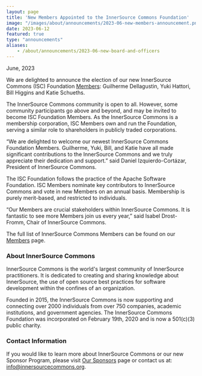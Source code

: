 ```yaml
---
layout: page
title: 'New Members Appointed to the InnerSource Commons Foundation'
image: "/images/about/announcements/2023-06-new-members-announcement.png"
date: 2023-06-12
featured: true
type: "announcements"
aliases:
    - /about/announcements/2023-06-new-board-and-officers
---
```

 
June, 2023

We are delighted to announce the election of our new InnerSource Commons (ISC) Foundation [Members](https://innersourcecommons.org/about/members/): Guilherme Dellagustin, Yuki Hattori, Bill Higgins and Katie Schueths.

The InnerSource Commons community is open to all. However, some community participants go above and beyond, and may be invited to become ISC Foundation Members. As the InnerSource Commons is a membership corporation, ISC Members own and run the Foundation, serving a similar role to shareholders in publicly traded corporations.

“We are delighted to welcome our newest InnerSource Commons Foundation Members. Guilherme, Yuki, Bill, and Katie have all made significant contributions to the InnerSource Commons and we truly appreciate their dedication and support.” said Daniel Izquierdo-Cortázar, President of InnerSource Commons.

The ISC Foundation follows the practice of the Apache Software Foundation. ISC Members nominate key contributors to InnerSource Commons and vote in new Members on an annual basis. Membership is purely merit-based, and restricted to individuals.

“Our Members are crucial stakeholders within InnerSource Commons. It is fantastic to see more Members join us every year,” said Isabel Drost-Fromm, Chair of InnerSource Commons.

The full list of InnerSource Commons Members can be found on our [Members](https://innersourcecommons.org/about/members/) page.

### About InnerSource Commons

InnerSource Commons is the world's largest community of InnerSource practitioners. It is dedicated to creating and sharing knowledge about InnerSource, the use of open source best practices for software development within the confines of an organization.

Founded in 2015, the InnerSource Commons is now supporting and connecting over 2000 individuals from over 750 companies, academic institutions, and government agencies. The InnerSource Commons Foundation was incorporated on February 19th, 2020 and is now a 501(c)(3) public charity.

### Contact Information

If you would like to learn more about InnerSource Commons or our new Sponsor Program, please visit [Our Sponsors](https://innersourcecommons.org/about/sponsors/) page or contact us at: info@innersourcecommons.org.
